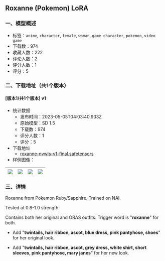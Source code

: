 ## Roxanne (Pokemon) LoRA
### 一、模型概述

- 标签：`anime`, `character`, `female`, `woman`, `game character`, `pokemon`, `video game`
- 下载数：974
- 收藏人数：222
- 评论人数：2
- 评分人数：1
- 评分：5

### 二、下载地址（共1个版本）

#### [版本1/共1个版本] v1

- 统计数据
  - 发布时间：2023-05-05T04:03:40.933Z
  - 原始模型：SD 1.5
  - 下载数：974
  - 评分人数：1
  - 评分：5
- 下载地址
  - [roxanne-nvwls-v1-final.safetensors](https://civitai.com/api/download/models/62736)
- 样例图像：

| <img src="https://image.civitai.com/xG1nkqKTMzGDvpLrqFT7WA/c31a3588-0023-4a03-ada3-5346f0452358/width=450/690717.jpeg" /> | <img src="https://image.civitai.com/xG1nkqKTMzGDvpLrqFT7WA/b338827b-5168-4d6d-8c10-7e939a5a5584/width=450/690722.jpeg" /> | <img src="https://image.civitai.com/xG1nkqKTMzGDvpLrqFT7WA/a22ef3c5-4321-4d93-8af4-8501926a9816/width=450/690718.jpeg" /> | <img src="https://image.civitai.com/xG1nkqKTMzGDvpLrqFT7WA/65f42c68-ce08-488d-ac97-6971e4bca817/width=450/690721.jpeg" /> |
| ---- | ---- | ---- | ---- |


### 三、详情
<p>Roxanne from Pokemon Ruby/Sapphire. Trained on NAI.</p><p>Tested at 0.8-1.0 strength.</p><p></p><p>Contains both her original and ORAS outfits. Trigger word is "<strong>roxanne</strong>" for both.</p><ul><li><p>Add "<strong>twintails, hair ribbon, ascot, blue dress, pink pantyhose, shoes</strong>" for her original look.</p></li><li><p>Add "<strong>twintails, hair ribbon, ascot, grey dress, white shirt, short sleeves, pink pantyhose, mary janes</strong>" for her new look.</p></li></ul>
